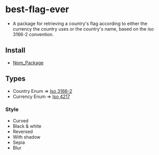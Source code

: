 # best-flag-ever

- A package for retrieving a country's flag according to either the currency the country uses or the country's name, based on the iso 3166-2 convention.

## Install

- [Npm_Package](https://www.npmjs.com/package/best-flag-ever)

## Types

- Country Enum => [Iso 3166-2](https://fr.wikipedia.org/wiki/ISO_3166-2)
- Currency Enum => [Iso 4217](https://fr.wikipedia.org/wiki/ISO_4217)

### Style

- Curved
- Black & white
- Reversed
- With shadow
- Sepia
- Blur